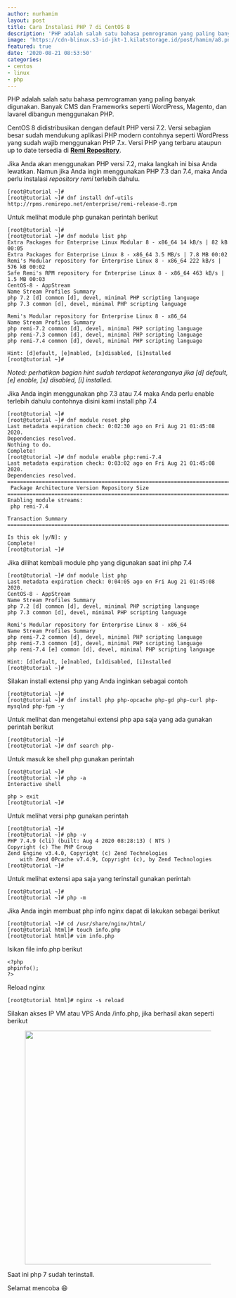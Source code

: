 ```yaml
---
author: nurhamim
layout: post
title: Cara Instalasi PHP 7 di CentOS 8
description: 'PHP adalah salah satu bahasa pemrograman yang paling banyak digunakan. Banyak CMS dan Frameworks seperti WordPress, Magento, dan lavarel dibangun menggunakan PHP'
image: 'https://cdn-blinux.s3-id-jkt-1.kilatstorage.id/post/hamim/a8.png'
featured: true
date: '2020-08-21 08:53:50'
categories:
- centos
- linux
- php
---
```


PHP adalah salah satu bahasa pemrograman yang paling banyak digunakan. Banyak CMS dan Frameworks seperti WordPress, Magento, dan lavarel dibangun menggunakan PHP.

CentOS 8 didistribusikan dengan default PHP versi 7.2. Versi sebagian besar sudah mendukung aplikasi PHP modern contohnya seperti WordPress yang sudah wajib menggunakan PHP 7.x. Versi PHP yang terbaru ataupun up to date tersedia di **[Remi Repository](https://rpms.remirepo.net)**.

Jika Anda akan menggunakan PHP versi 7.2, maka langkah ini bisa Anda lewatkan. Namun jika Anda ingin menggunakan PHP 7.3 dan 7.4, maka Anda perlu instalasi _repository remi_ terlebih dahulu.

    [root@tutorial ~]#
    [root@tutorial ~]# dnf install dnf-utils http://rpms.remirepo.net/enterprise/remi-release-8.rpm

Untuk melihat module php gunakan perintah berikut

    [root@tutorial ~]#
    [root@tutorial ~]# dnf module list php
    Extra Packages for Enterprise Linux Modular 8 - x86_64 14 kB/s | 82 kB 00:05
    Extra Packages for Enterprise Linux 8 - x86_64 3.5 MB/s | 7.8 MB 00:02
    Remi's Modular repository for Enterprise Linux 8 - x86_64 222 kB/s | 576 kB 00:02
    Safe Remi's RPM repository for Enterprise Linux 8 - x86_64 463 kB/s | 1.5 MB 00:03
    CentOS-8 - AppStream
    Name Stream Profiles Summary
    php 7.2 [d] common [d], devel, minimal PHP scripting language
    php 7.3 common [d], devel, minimal PHP scripting language
    
    Remi's Modular repository for Enterprise Linux 8 - x86_64
    Name Stream Profiles Summary
    php remi-7.2 common [d], devel, minimal PHP scripting language
    php remi-7.3 common [d], devel, minimal PHP scripting language
    php remi-7.4 common [d], devel, minimal PHP scripting language
    
    Hint: [d]efault, [e]nabled, [x]disabled, [i]nstalled
    [root@tutorial ~]#

_Noted: perhatikan bagian hint sudah terdapat keteranganya jika [d] default, [e] enable, [x] disabled, [i] installed._

Jika Anda ingin menggunakan php 7.3 atau 7.4 maka Anda perlu enable terlebih dahulu contohnya disini kami install php 7.4

    [root@tutorial ~]#
    [root@tutorial ~]# dnf module reset php
    Last metadata expiration check: 0:02:30 ago on Fri Aug 21 01:45:08 2020.
    Dependencies resolved.
    Nothing to do.
    Complete!
    [root@tutorial ~]# dnf module enable php:remi-7.4
    Last metadata expiration check: 0:03:02 ago on Fri Aug 21 01:45:08 2020.
    Dependencies resolved.
    ========================================================================================================================
     Package Architecture Version Repository Size
    ========================================================================================================================
    Enabling module streams:
     php remi-7.4
    
    Transaction Summary
    ========================================================================================================================
    
    Is this ok [y/N]: y
    Complete!
    [root@tutorial ~]#

Jika dilihat kembali module php yang digunakan saat ini php 7.4

    [root@tutorial ~]# dnf module list php
    Last metadata expiration check: 0:04:05 ago on Fri Aug 21 01:45:08 2020.
    CentOS-8 - AppStream
    Name Stream Profiles Summary
    php 7.2 [d] common [d], devel, minimal PHP scripting language
    php 7.3 common [d], devel, minimal PHP scripting language
    
    Remi's Modular repository for Enterprise Linux 8 - x86_64
    Name Stream Profiles Summary
    php remi-7.2 common [d], devel, minimal PHP scripting language
    php remi-7.3 common [d], devel, minimal PHP scripting language
    php remi-7.4 [e] common [d], devel, minimal PHP scripting language
    
    Hint: [d]efault, [e]nabled, [x]disabled, [i]nstalled
    [root@tutorial ~]#

Silakan install extensi php yang Anda inginkan sebagai contoh

    [root@tutorial ~]#
    [root@tutorial ~]# dnf install php php-opcache php-gd php-curl php-mysqlnd php-fpm -y

Untuk melihat dan mengetahui extensi php apa saja yang ada gunakan perintah berikut

    [root@tutorial ~]#
    [root@tutorial ~]# dnf search php-

Untuk masuk ke shell php gunakan perintah

    [root@tutorial ~]#
    [root@tutorial ~]# php -a
    Interactive shell
    
    php > exit
    [root@tutorial ~]#

Untuk melihat versi php gunakan perintah

    [root@tutorial ~]#
    [root@tutorial ~]# php -v
    PHP 7.4.9 (cli) (built: Aug 4 2020 08:28:13) ( NTS )
    Copyright (c) The PHP Group
    Zend Engine v3.4.0, Copyright (c) Zend Technologies
        with Zend OPcache v7.4.9, Copyright (c), by Zend Technologies
    [root@tutorial ~]#

Untuk melihat extensi apa saja yang terinstall gunakan perintah

    [root@tutorial ~]#
    [root@tutorial ~]# php -m

Jika Anda ingin membuat php info nginx dapat di lakukan sebagai berikut

    [root@tutorial ~]# cd /usr/share/nginx/html/
    [root@tutorial html]# touch info.php
    [root@tutorial html]# vim info.php

Isikan file info.php berikut

    <?php
    phpinfo();
    ?>

Reload nginx

    [root@tutorial html]# nginx -s reload

Silakan akses IP VM atau VPS Anda /info.php, jika berhasil akan seperti berikut

<figure class="wp-block-image size-large"><img loading="lazy" width="1024" height="531" src="/content/images/wordpress/2020/08/image-23-1024x531.png" alt="" class="wp-image-117" srcset="/content/images/wordpress/2020/08/image-23-1024x531.png 1024w, /content/images/wordpress/2020/08/image-23-300x155.png 300w, /content/images/wordpress/2020/08/image-23-768x398.png 768w, /content/images/wordpress/2020/08/image-23.png 1347w" sizes="(max-width: 1024px) 100vw, 1024px"></figure>

Saat ini php 7 sudah terinstall.

Selamat mencoba 😄
